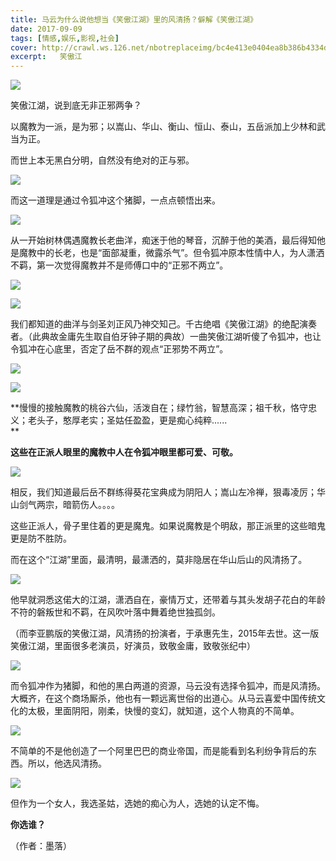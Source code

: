 ```yaml
---
title: 马云为什么说他想当《笑傲江湖》里的风清扬？僻解《笑傲江湖》
date: 2017-09-09
tags: [情感,娱乐,影视,社会]
cover: http://crawl.ws.126.net/nbotreplaceimg/bc4e413e0404ea8b386b4334d5ba150d/379006f6d86acf457e5f1e5d96c24af3.jpg
excerpt:   笑傲江
---
```

![](http://crawl.ws.126.net/nbotreplaceimg/bc4e413e0404ea8b386b4334d5ba150d/379006f6d86acf457e5f1e5d96c24af3.jpg)  

笑傲江湖，说到底无非正邪两争？  

以魔教为一派，是为邪；以嵩山、华山、衡山、恒山、泰山，五岳派加上少林和武当为正。

而世上本无黑白分明，自然没有绝对的正与邪。

![](http://crawl.ws.126.net/nbotreplaceimg/d750efec789e0ae40cef6e34bd6e8997/bf73fac1fce47e1a6bf8bac5cff97fc2.jpg)  

而这一道理是通过令狐冲这个猪脚，一点点顿悟出来。

![](http://crawl.ws.126.net/nbotreplaceimg/bc4e413e0404ea8b386b4334d5ba150d/2ce4feb321f03490c00fa8e4eab901ca.jpg)  

从一开始树林偶遇魔教长老曲洋，痴迷于他的琴音，沉醉于他的美酒，最后得知他是魔教中的长老，也是“面部凝重，微露杀气”。但令狐冲原本性情中人，为人潇洒不羁，第一次觉得魔教并不是师傅口中的“正邪不两立”。  

![](http://crawl.ws.126.net/nbotreplaceimg/bc4e413e0404ea8b386b4334d5ba150d/1d90afa39b11686641ae7ea4e40c6193.jpg)  

![](http://crawl.ws.126.net/nbotreplaceimg/49dc115816087eac67b3eab55e507b87/90d84f8523a62c93072971d2a1f28a31.jpg)  

我们都知道的曲洋与剑圣刘正风乃神交知己。千古绝唱《笑傲江湖》的绝配演奏者。（此典故金庸先生取自伯牙钟子期的典故）一曲笑傲江湖听傻了令狐冲，也让令狐冲在心底里，否定了岳不群的观点“正邪势不两立”。  

![](http://crawl.ws.126.net/nbotreplaceimg/bc4e413e0404ea8b386b4334d5ba150d/a29c98bf146af19afabafce89292951d.jpg)  

![](http://crawl.ws.126.net/nbotreplaceimg/bc4e413e0404ea8b386b4334d5ba150d/7a9c29bccef19acf764c060d9b4217d8.jpg)  

**慢慢的接触魔教的桃谷六仙，活泼自在；绿竹翁，智慧高深；祖千秋，恪守忠义；老头子，憨厚老实；圣姑任盈盈，更是痴心纯粹......  
**

**这些在正派人眼里的魔教中人在令狐冲眼里都可爱、可敬。**

![](http://crawl.ws.126.net/nbotreplaceimg/bc4e413e0404ea8b386b4334d5ba150d/c77ee490ce289bbf2f5e2435dd6a95bb.jpg)  

相反，我们知道最后岳不群练得葵花宝典成为阴阳人；嵩山左冷禅，狠毒凌厉；华山剑气两宗，暗箭伤人。。。。  

这些正派人，骨子里住着的更是魔鬼。如果说魔教是个明敌，那正派里的这些暗鬼更是防不胜防。

而在这个“江湖”里面，最清明，最潇洒的，莫非隐居在华山后山的风清扬了。

![](http://crawl.ws.126.net/nbotreplaceimg/bc4e413e0404ea8b386b4334d5ba150d/4ff1972e6d8cca38559df7199676e66b.jpg)  

他早就洞悉这偌大的江湖，潇洒自在，豪情万丈，还带着与其头发胡子花白的年龄不符的磐叛世和不羁，在风吹叶落中舞着绝世独孤剑。

（而李亚鹏版的笑傲江湖，风清扬的扮演者，于承惠先生，2015年去世。这一版笑傲江湖，里面很多老演员，好演员，致敬金庸，致敬张纪中）  

![](http://crawl.ws.126.net/nbotreplaceimg/bc4e413e0404ea8b386b4334d5ba150d/5fb5e92e2a39a01a9668705bf9f22286.jpg)  

而令狐冲作为猪脚，和他的黑白两道的资源，马云没有选择令狐冲，而是风清扬。大概齐，在这个商场厮杀，他也有一颗远离世俗的出道心。从马云喜爱中国传统文化的太极，里面阴阳，刚柔，快慢的变幻，就知道，这个人物真的不简单。  

![](http://crawl.ws.126.net/nbotreplaceimg/bc4e413e0404ea8b386b4334d5ba150d/cf7c1da814d5bf11347b404f644e4409.jpg)  

不简单的不是他创造了一个阿里巴巴的商业帝国，而是能看到名利纷争背后的东西。所以，他选风清扬。  

![](http://crawl.ws.126.net/nbotreplaceimg/bc4e413e0404ea8b386b4334d5ba150d/360fe878f62308b41842e77a272238b7.jpg)  

但作为一个女人，我选圣姑，选她的痴心为人，选她的认定不悔。  

**你选谁？**

（作者：墨落）

